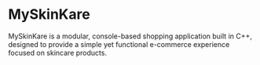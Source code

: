 # MySkinKare
MySkinKare is a modular, console-based shopping application built in C++, designed to provide a simple yet functional e-commerce experience focused on skincare products. 
